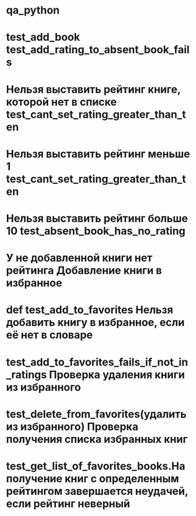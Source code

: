 # qa_python

# test_add_book test_add_rating_to_absent_book_fails 
# Нельзя выставить рейтинг книге, которой нет в списке test_cant_set_rating_greater_than_ten 
# Нельзя выставить рейтинг меньше 1 test_cant_set_rating_greater_than_ten 
# Нельзя выставить рейтинг больше 10 test_absent_book_has_no_rating 
# У не добавленной книги нет рейтинга Добавление книги в избранное 
# def test_add_to_favorites Нельзя добавить книгу в избранное, если её нет в словаре 
# test_add_to_favorites_fails_if_not_in_ratings Проверка удаления книги из избранного 
# test_delete_from_favorites(удалить из избранного) Проверка получения списка избранных книг 
# test_get_list_of_favorites_books.На получение книг с определенным рейтингом завершается неудачей, если рейтинг неверный